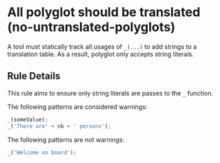 # All polyglot should be translated (no-untranslated-polyglots)

A tool must statically track all usages of `_(...)` to add strings to
a translation table. As a result, polyglot only accepts string
literals.

## Rule Details

This rule aims to ensure only string literals are passes to the `_` function.

The following patterns are considered warnings:

```js
_(someValue);
_('There are' + nb + ' persons');
```

The following patterns are not warnings:

```js
_('Welcome on board');
```
